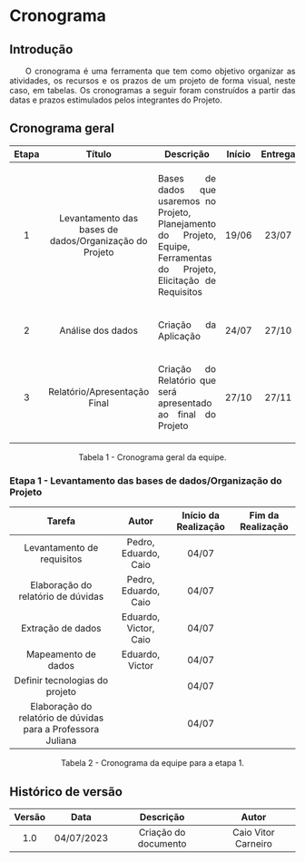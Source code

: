 # Cronograma

## Introdução

<p align="justify">&emsp;&emsp;O cronograma é uma ferramenta que tem como objetivo organizar as atividades, os recursos e os prazos de um projeto de forma visual, neste caso, em tabelas. Os cronogramas a seguir foram construídos a partir das datas e prazos estimulados pelos integrantes do Projeto.</p>

## Cronograma geral

| Etapa |                   Título                    |                                                                                                                                   Descrição                                                                                                                                    | Início | Entrega |
| :---: | :-----------------------------------------: | :----------------------------------------------------------------------------------------------------------------------------------------------------------------------------------------------------------------------------------------------------------------------------: | :-----: | :----------: |
|   1   |                Levantamento das bases de dados/Organização do Projeto                 |                  <p style="text-align: justify;">Bases de dados que usaremos no Projeto, Planejamento do Projeto, Equipe, Ferramentas do Projeto, Elicitação de Requisitos </p>                   |  19/06  |    23/07     |
|   2   |              Análise dos dados              |                                                                    <p style="text-align: justify;"> Criação da Aplicação </p>                                                                     |  24/07  |    27/10     |
|   3   |        Relatório/Apresentação Final         |                                              <p style="text-align: justify;">Criação do Relatório que será apresentado ao final do Projeto </p>                                              |  27/10  |    27/11     |
<figcaption align="center">Tabela 1 - Cronograma geral da equipe.</figcaption>


### Etapa 1 - Levantamento das bases de dados/Organização do Projeto


|                  Tarefa                   |      Autor       | Início da Realização | Fim da Realização |
| :---------------------------------------: | :--------------: | :------------------: | :---------------: |
|              Levantamento de requisitos              |   Pedro, Eduardo, Caio   |   04/07      |       |
|              Elaboração do relatório de dúvidas              |   Pedro, Eduardo, Caio   |   04/07      |       |
|              Extração de dados              |   Eduardo, Victor, Caio   |   04/07      |       |
|              Mapeamento de dados             |    Eduardo, Victor   |   04/07      |       |
|              Definir tecnologias do projeto             |       |   04/07      |       |
|              Elaboração do relatório de dúvidas para a Professora Juliana             |       |   04/07      |       |

<figcaption align="center">Tabela 2 - Cronograma da equipe para a etapa 1.</figcaption>


## Histórico de versão

| Versão |    Data    |                       Descrição                       |      Autor       |
| :----: | :--------: | :---------------------------------------------------: | :--------------: |
|  1.0   | 04/07/2023 |           Criação do documento            |Caio Vitor Carneiro|